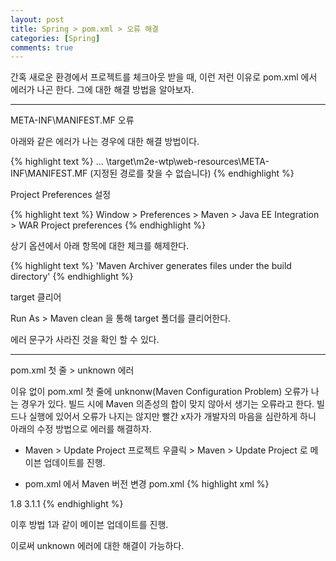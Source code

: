 ```yaml
---
layout: post
title: Spring > pom.xml > 오류 해결
categories: [Spring]
comments: true
---
```


간혹 새로운 환경에서 프로젝트를 체크아웃 받을 때, 이런 저런 이유로 pom.xml 에서 에러가 나곤 한다.
그에 대한 해결 방법을 알아보자.

------------

META-INF\MANIFEST.MF 오류

아래와 같은 에러가 나는 경우에 대한 해결 방법이다.

{% highlight text %}
... \target\m2e-wtp\web-resources\META-INF\MANIFEST.MF (지정된 경로를 찾을 수 없습니다)
{% endhighlight %}


Project Preferences 설정

{% highlight text %}
Window > Preferences > Maven > Java EE Integration > WAR Project preferences
{% endhighlight %}

상기 옵션에서 아래 항목에 대한 체크를 해제한다.

{% highlight text %}
'Maven Archiver generates files under the build directory'
{% endhighlight %}


target 클리어

Run As > Maven clean 을 통해 target 폴더를 클리어한다.

에러 문구가 사라진 것을 확인 할 수 있다.

------------

pom.xml 첫 줄 > unknown 에러

이유 없이 pom.xml 첫 줄에 unknonw(Maven Configuration Problem) 오류가 나는 경우가 있다.
빌드 시에 Maven 의존성의 합이 맞지 않아서 생기는 오류라고 한다. 빌드나 실행에 있어서 오류가 나지는 않지만 빨간 x자가 개발자의 마음을 심란하게 하니 아래의 수정 방법으로 에러를 해결하자.

- Maven > Update Project
프로젝트 우클릭 > Maven > Update Project 로 메이븐 업데이트를 진행.

- pom.xml 에서 Maven 버전 변경
pom.xml
{% highlight xml %}
<properties>
    <java.version>1.8</java.version>
    <maven-jar-plugin.version>3.1.1</maven-jar-plugin.version>
</properties>
{% endhighlight %}

이후 방법 1과 같이 메이븐 업데이트를 진행.

이로써 unknown 에러에 대한 해결이 가능하다.